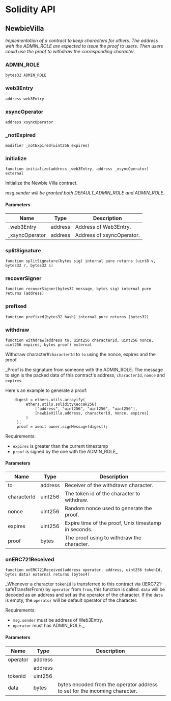 # Solidity API

## NewbieVilla

_Implementation of a contract to keep characters for others. The address with
the ADMIN_ROLE are expected to issue the proof to users. Then users could use the
proof to withdraw the corresponding character._

### ADMIN_ROLE

```solidity
bytes32 ADMIN_ROLE
```

### web3Entry

```solidity
address web3Entry
```

### xsyncOperator

```solidity
address xsyncOperator
```

### _notExpired

```solidity
modifier _notExpired(uint256 expires)
```

### initialize

```solidity
function initialize(address _web3Entry, address _xsyncOperator) external
```

Initialize the Newbie Villa contract.

_msg.sender will be granted both DEFAULT_ADMIN_ROLE and ADMIN_ROLE._

#### Parameters

| Name | Type | Description |
| ---- | ---- | ----------- |
| _web3Entry | address | Address of Web3Entry. |
| _xsyncOperator | address | Address of xsyncOperator. |

### splitSignature

```solidity
function splitSignature(bytes sig) internal pure returns (uint8 v, bytes32 r, bytes32 s)
```

### recoverSigner

```solidity
function recoverSigner(bytes32 message, bytes sig) internal pure returns (address)
```

### prefixed

```solidity
function prefixed(bytes32 hash) internal pure returns (bytes32)
```

### withdraw

```solidity
function withdraw(address to, uint256 characterId, uint256 nonce, uint256 expires, bytes proof) external
```

Withdraw character#`characterId` to `to` using the nonce, expires and the proof.

_Proof is the signature from someone with the ADMIN_ROLE. The message to sign is
the packed data of this contract's address, `characterId`, `nonce` and `expires`.

Here's an example to generate a proof:
```
    digest = ethers.utils.arrayify(
         ethers.utils.solidityKeccak256(
             ["address", "uint256", "uint256", "uint256"],
             [newbieVilla.address, characterId, nonce, expires]
         )
     );
     proof = await owner.signMessage(digest);
```

Requirements:
- `expires` is greater than the current timestamp
- `proof` is signed by the one with the ADMIN_ROLE_

#### Parameters

| Name | Type | Description |
| ---- | ---- | ----------- |
| to | address | Receiver of the withdrawn character. |
| characterId | uint256 | The token id of the character to withdraw. |
| nonce | uint256 | Random nonce used to generate the proof. |
| expires | uint256 | Expire time of the proof, Unix timestamp in seconds. |
| proof | bytes | The proof using to withdraw the character. |

### onERC721Received

```solidity
function onERC721Received(address operator, address, uint256 tokenId, bytes data) external returns (bytes4)
```

_Whenever a character `tokenId` is transferred to this contract via {IERC721-safeTransferFrom}
by `operator` from `from`, this function is called. `data` will be decoded as an address and set as
the operator of the character. If the `data` is empty, the `operator` will be default operator of the
character.

Requirements:

- `msg.sender` must be address of Web3Entry.
- `operator` must has ADMIN_ROLE._

#### Parameters

| Name | Type | Description |
| ---- | ---- | ----------- |
| operator | address |  |
|  | address |  |
| tokenId | uint256 |  |
| data | bytes | bytes encoded from the operator address to set for the incoming character. |

